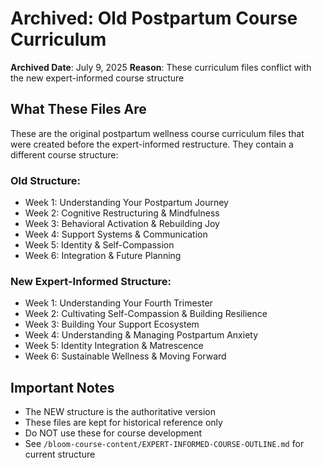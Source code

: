 # Archived: Old Postpartum Course Curriculum

**Archived Date**: July 9, 2025
**Reason**: These curriculum files conflict with the new expert-informed course structure

## What These Files Are
These are the original postpartum wellness course curriculum files that were created before the expert-informed restructure. They contain a different course structure:

### Old Structure:
- Week 1: Understanding Your Postpartum Journey
- Week 2: Cognitive Restructuring & Mindfulness
- Week 3: Behavioral Activation & Rebuilding Joy
- Week 4: Support Systems & Communication
- Week 5: Identity & Self-Compassion
- Week 6: Integration & Future Planning

### New Expert-Informed Structure:
- Week 1: Understanding Your Fourth Trimester
- Week 2: Cultivating Self-Compassion & Building Resilience
- Week 3: Building Your Support Ecosystem
- Week 4: Understanding & Managing Postpartum Anxiety
- Week 5: Identity Integration & Matrescence
- Week 6: Sustainable Wellness & Moving Forward

## Important Notes
- The NEW structure is the authoritative version
- These files are kept for historical reference only
- Do NOT use these for course development
- See `/bloom-course-content/EXPERT-INFORMED-COURSE-OUTLINE.md` for current structure